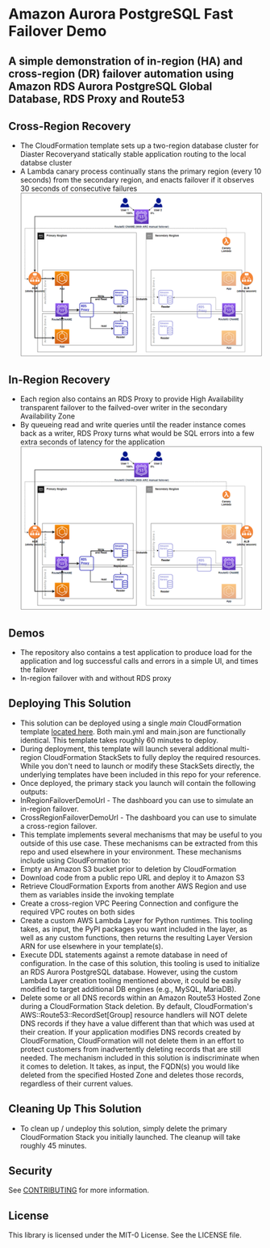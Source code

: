 # Amazon Aurora PostgreSQL Fast Failover Demo

## A simple demonstration of in-region (HA) and cross-region (DR) failover automation using Amazon RDS Aurora PostgreSQL Global Database, RDS Proxy and Route53

## Cross-Region Recovery
- The CloudFormation template sets up a two-region database cluster for Diaster Recoveryand statically stable application routing to the local databse cluster
- A Lambda canary process continually stans the primary region (every 10 seconds) from the secondary region, and enacts failover if it observes 30 seconds of consecutive failures
![architecture for cross-region failover](architecture_multi_region.png)

## In-Region Recovery
- Each region also contains an RDS Proxy to provide High Availability transparent failover to the failved-over writer in the secondary Availability Zone
- By queueing read and write queries until the reader instance comes back as a writer, RDS Proxy turns what would be SQL errors into a few extra seconds of latency for the application
![architecture for cross-region failover](architecture_multi_region.png)

## Demos
- The repository also contains a test application to produce load for the application and log successful calls and errors in a simple UI, and times the failover
- In-region failover with and without RDS proxy

## Deploying This Solution
- This solution can be deployed using a single *main* CloudFormation template [located here](cloudformation/). Both main.yml and main.json are functionally identical. This template takes roughly 60 minutes to deploy.
- During deployment, this template will launch several additional multi-region CloudFormation StackSets to fully deploy the required resources. While you don't need to launch or modify these StackSets directly, the underlying templates have been included in this repo for your reference.
- Once deployed, the primary stack you launch will contain the following outputs:
 - InRegionFailoverDemoUrl - The dashboard you can use to simulate an in-region failover.
 - CrossRegionFailoverDemoUrl - The dashboard you can use to simulate a cross-region failover.
- This template implements several mechanisms that may be useful to you outside of this use case. These mechanisms can be extracted from this repo and used elsewhere in your environment. These mechanisms include using CloudFormation to:
 - Empty an Amazon S3 bucket prior to deletion by CloudFormation
 - Download code from a public repo URL and deploy it to Amazon S3
 - Retrieve CloudFormation Exports from another AWS Region and use them as variables inside the invoking template
 - Create a cross-region VPC Peering Connection and configure the required VPC routes on both sides
 - Create a custom AWS Lambda Layer for Python runtimes. This tooling takes, as input, the PyPI packages you want included in the layer, as well as any custom functions, then returns the resulting Layer Version ARN for use elsewhere in your template(s).
 - Execute DDL statements against a remote database in need of configuration. In the case of this solution, this tooling is used to initialize an RDS Aurora PostgreSQL database. However, using the custom Lambda Layer creation tooling mentioned above, it could be easily modified to target additional DB engines (e.g., MySQL, MariaDB).
 - Delete some or all DNS records within an Amazon Route53 Hosted Zone during a CloudFormation Stack deletion. By default, CloudFormation's AWS::Route53::RecordSet[Group] resource handlers will NOT delete DNS records if they have a value different than that which was used at their creation. If your application modifies DNS records created by CloudFormation, CloudFormation will not delete them in an effort to protect customers from inadvertently deleting records that are still needed. The mechanism included in this solution is indiscriminate when it comes to deletion. It takes, as input, the FQDN(s) you would like deleted from the specified Hosted Zone and deletes those records, regardless of their current values.

## Cleaning Up This Solution
- To clean up / undeploy this solution, simply delete the primary CloudFormation Stack you initially launched. The cleanup will take roughly 45 minutes.

## Security

See [CONTRIBUTING](CONTRIBUTING.md#security-issue-notifications) for more information.

## License

This library is licensed under the MIT-0 License. See the LICENSE file.

